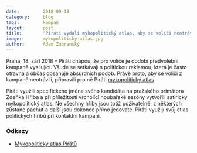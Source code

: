 ```yaml
---
date:         2018-09-18
category:     blog
tags:         kampaň
layout:       post
title:        "Piráti vydali mykopolitický atlas, aby se voliči neotrávili předvolební kampaní"
image:        mykopoliticky-atlas.jpg
author:       Adam Zábranský
---
```


Praha, 18. září 2018 – Piráti chápou, že pro voliče je období předvolební kampaně vysilující. Všude se setkávají s politickou reklamou, která je často otravná a občas dosahuje absurdních podob. Právě proto, aby se voliči z kampaně neotrávili, připravili pro ně Piráti [mykopolitický atlas](https://pirati.cz/assets/pdf/mykopoliticky-atlas-prahy.pdf).

Piráti využili specifického jména svého kandidáta na pražského primátora Zdeňka Hřiba a při příležitosti vrcholící houbařské sezóny vytvořili satirický mykopolitický atlas. Ne všechny hřiby jsou totiž poživatelné: z některých zůstane pachuť a další jsou dokonce přímo jedovaté. Piráti využijí svůj atlas politických hřibů při kontaktní kampani.

### Odkazy

* [Mykopolitický atlas Pirátů](https://pirati.cz/assets/pdf/mykopoliticky-atlas-prahy.pdf)
